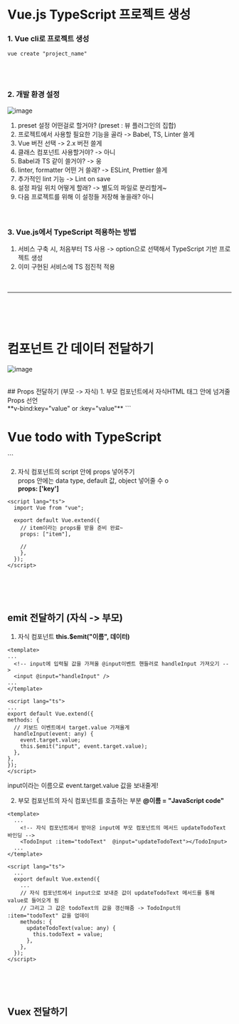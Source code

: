 # Vue.js TypeScript 프로젝트 생성

### 1. Vue cli로 프로젝트 생성
```
vue create "project_name"
```
<br /><br />
### 2. 개발 환경 설정
  ![image](https://github.com/seungyeonnn/vue-study/assets/42060859/decbfc05-7da5-49a2-93c7-caf5bda291fe)

  1) preset 설정 어떤걸로 할거야? (preset : 뷰 플러그인의 집합)
  2) 프로젝트에서 사용할 필요한 기능을 골라 -> Babel, TS, Linter 쓸게
  3) Vue 버전 선택 -> 2.x 버전 쓸게
  4) 클래스 컴포넌트 사용할거야? -> 아니
  5) Babel과 TS 같이 쓸거야? -> 웅
  6) linter, formatter 어떤 거 쓸래? -> ESLint, Prettier 쓸게
  7) 추가적인 lint 기능 -> Lint on save
  8) 설정 파일 위치 어떻게 할래? -> 별도의 파일로 분리할게~
  9) 다음 프로젝트를 위해 이 설정들 저장해 놓을래? 아니
<br /><br /><br />
### 3. Vue.js에서 TypeScript 적용하는 방법
  1. 서비스 구축 시, 처음부터 TS 사용 -> option으로 선택해서 TypeScript 기반 프로젝트 생성<br />
  2. 이미 구현된 서비스에 TS 점진적 적용 
<br /><br /><br />
---
<br /><br /><br />
# 컴포넌트 간 데이터 전달하기
![image](https://github.com/seungyeonnn/vue-study/assets/42060859/960bbcf1-9bfa-4b73-bf93-861045729144)

<br />
## Props 전달하기 (부모 -> 자식)
1. 부모 컴포넌트에서 자식HTML 태그 안에 넘겨줄 Props 선언 <br />
   **v-bind:key="value"  or  :key="value"**
  ```
  <div>
    <h1>Vue todo with TypeScript</h1>
    <!-- :item이라는 이름의 props로 전달할게! -->
    <TodoInput :item="todoText"></TodoInput>
  </div>
  ```
<br />

2. 자식 컴포넌트의 script 안에 props 넣어주기 <br />
   props 안에는 data type, default 값, object 넣어줄 수 o <br />
   **props: ['key']**
```
<script lang="ts">
  import Vue from "vue";

  export default Vue.extend({
    // item이라는 props를 받을 준비 완료~
    props: ["item"],

    //
    },
  });
</script>
```
<br /><br /><br />

## emit 전달하기 (자식 -> 부모)
1. 자식 컴포넌트
   **this.$emit("이름", 데이터)**
  ```
<template>
  ...
    <!-- input에 입력될 값을 가져올 @input이벤트 핸들러로 handleInput 가져오기 -->
    <input @input="handleInput" />
  ...
</template>

<script lang="ts">
...
export default Vue.extend({
  methods: {
    // 키보드 이벤트에서 target.value 가져올게
    handleInput(event: any) {
      event.target.value;
      this.$emit("input", event.target.value);
    },
  },
});
</script>
  ```
input이라는 이름으로 event.target.value 값을 보내줄게!
   
2. 부모 컴포넌트의 자식 컴포넌트를 호출하는 부분
   **@이름 = "JavaScript code"**

```
<template>
  ...
    <!-- 자식 컴포넌트에서 받아온 input에 부모 컴포넌트의 메서드 updateTodoText 바인딩 -->
    <TodoInput :item="todoText"  @input="updateTodoText"></TodoInput>
  ...
</template>

<script lang="ts">
  ...
  export default Vue.extend({
    ...
    // 자식 컴포넌트에서 input으로 보내준 값이 updateTodoText 메서드를 통해 value로 들어오게 됨
    // 그리고 그 값은 todoText의 값을 갱신해줌 -> TodoInput의 :item="todoText" 값을 업데이
    methods: {
      updateTodoText(value: any) {
        this.todoText = value;
      },
    },
  });
</script>
```

<br /><br /><br />


## Vuex 전달하기
